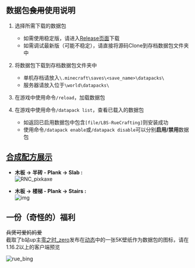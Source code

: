 ## 数据包~~食用~~使用说明  


1. 选择所需下载的数据包  
   - 如需使用稳定版，请进入[Release页面](https://github.com/Sinbing/LBS_Woodcutter_datapack/releases)下载  
   - 如需调试最新版（可能不稳定），请直接将源码Clone到存档数据包文件夹中  

2. 将数据包下载到存档数据包文件夹中  
   - 单机存档请放入`\.minecraft\saves\<save_name>\datapacks\`  
   - 服务器请放入位于`\world\datapacks\`  

3. 在游戏中使用命令`/reload`，加载数据包  

4. 在游戏中使用命令`/datapack list`，查看已载入的数据包  
   - 如返回已启用数据包中包含`[file/LBS-RueCrafting]`则安装成功  
   - 使用命令`/datapack enable`或`/datapack disable`可以分别**启用/禁用**数据包  

## [合成配方展示](https://docs.qq.com/doc/DZlFwdW5LQkdUUFNo)  
- **木板 -> 半砖 - Plank -> Slab :**  
![RNC_pixkaxe](https://docimg6.docs.qq.com/image/KVALOB8mGCfRKvnK1l_Gpg?w=334&h=137)

- **木板 -> 楼梯 - Plank -> Stairs :**  
  ![img](https://docimg8.docs.qq.com/image/5pWqAiHPM2gOxCmG6a7j6A?w=335&h=139)

  


## 一份（奇怪的）福利  
~~兵煲可爱妈妈爱~~  
截取了b站up主[零之时_zero](https://space.bilibili.com/23535347)发布在[动态](https://t.bilibili.com/411789159264153150?tab=2)中的一张5K壁纸作为数据包的图标，请在1.16.2以上的客户端预览  

![rue_bing](https://i.loli.net/2020/10/06/hmAOD261GscwVN8.png)
